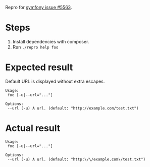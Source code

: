 Repro for [symfony issue #5563](https://github.com/symfony/symfony/issues/5563).

# Steps

1. Install dependencies with composer.
1. Run `./repro help foo`

# Expected result

Default URL is displayed without extra escapes.

    Usage:
     foo [-u|--url="..."]
    
    Options:
     --url (-u) A url. (default: "http://example.com/test.txt")

# Actual result

    Usage:
     foo [-u|--url="..."]
    
    Options:
     --url (-u) A url. (default: "http:\/\/example.com\/test.txt")
